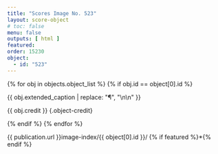```yaml
---
title: "Scores Image No. 523"
layout: score-object
# toc: false
menu: false
outputs: [ html ]
featured: 
order: 15230
object:
  - id: "523"
---
```


{% for obj in objects.object_list %}
{% if obj.id == object[0].id %}

{{ obj.extended_caption | replace: "¶", "\n\n" }}

{{ obj.credit }} {.object-credit}

{% endif %}
{% endfor %}

<div class="object-credit object-url is-print-only">

{{ publication.url }}image-index/{{ object[0].id }}/ {% if featured %}*{% endif %}

</div>

